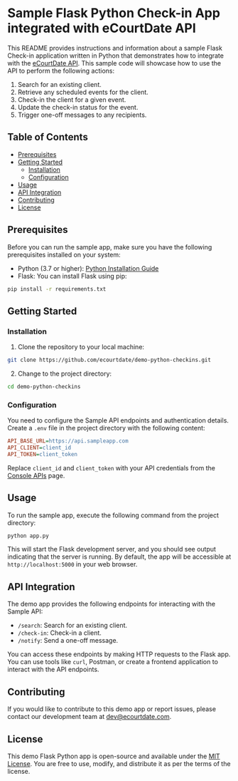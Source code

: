 # Sample Flask Python Check-in App integrated with eCourtDate API

This README provides instructions and information about a sample Flask Check-in application written in Python that demonstrates how to integrate with the [eCourtDate API](https://docs.ecourtdate.com). This sample code will showcase how to use the API to perform the following actions:

1. Search for an existing client.
2. Retrieve any scheduled events for the client.
3. Check-in the client for a given event.
4. Update the check-in status for the event.
5. Trigger one-off messages to any recipients.

## Table of Contents

- [Prerequisites](#prerequisites)
- [Getting Started](#getting-started)
  - [Installation](#installation)
  - [Configuration](#configuration)
- [Usage](#usage)
- [API Integration](#api-integration)
- [Contributing](#contributing)
- [License](#license)

## Prerequisites

Before you can run the sample app, make sure you have the following prerequisites installed on your system:

- Python (3.7 or higher): [Python Installation Guide](https://www.python.org/downloads/)
- Flask: You can install Flask using pip:

```bash
pip install -r requirements.txt
```

## Getting Started

### Installation

1. Clone the repository to your local machine:

```bash
git clone https://github.com/ecourtdate/demo-python-checkins.git
```

2. Change to the project directory:

```bash
cd demo-python-checkins
```

### Configuration

You need to configure the Sample API endpoints and authentication details. Create a `.env` file in the project directory with the following content:

```ini
API_BASE_URL=https://api.sampleapp.com
API_CLIENT=client_id
API_TOKEN=client_token
```

Replace `client_id` and `client_token` with your API credentials from the [Console APIs](https://console.ecourtdate.com/apis) page.

## Usage

To run the sample app, execute the following command from the project directory:

```bash
python app.py
```

This will start the Flask development server, and you should see output indicating that the server is running. By default, the app will be accessible at `http://localhost:5000` in your web browser.

## API Integration

The demo app provides the following endpoints for interacting with the Sample API:

- `/search`: Search for an existing client.
- `/check-in`: Check-in a client.
- `/notify`: Send a one-off message.

You can access these endpoints by making HTTP requests to the Flask app. You can use tools like `curl`, Postman, or create a frontend application to interact with the API endpoints.

## Contributing

If you would like to contribute to this demo app or report issues, please contact our development team at dev@ecourtdate.com.

## License

This demo Flask Python app is open-source and available under the [MIT License](LICENSE). You are free to use, modify, and distribute it as per the terms of the license.
